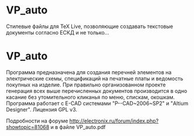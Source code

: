# VP_auto
Стилевые файлы для TeX Live, позволяющие создавать текстовые документы согласно ЕСКД и не только...




# VP_auto
Программа предназначена для создания перечней элементов на электрические схемы, спецификаций на печатные платы и ведомость покупных на изделие. При правильно организованном проекте генерация всех выше перечисленных документов производится в одно касание без утомительного кликанья по меню, спискам, окошкам. Программа работает с E-CAD системами "P--CAD~2006~SP2" и "Altium Designer". Лицензия GPL v3.

Подробности на форуме http://electronix.ru/forum/index.php?showtopic=81068 и в файле VP_auto.pdf 